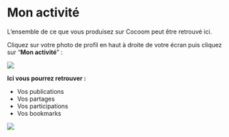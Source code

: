 # Mon activité

L’ensemble de ce que vous produisez sur Cocoom peut être retrouvé ici.

Cliquez sur votre photo de profil en haut à droite de votre écran puis cliquez sur “**Mon activité**” :

![](https://paper-attachments.dropbox.com/s_5C31E5BBFC3E79AB16C4452003E38388D015BB58F5A10F2DB33575308F4B3A1E_1589118890861_image.png)



**Ici vous pourrez retrouver :**

- Vos publications
-  Vos partages
-  Vos participations
-  Vos bookmarks


![](https://cocoom.com/wp-content/uploads/2020/04/Hnet.com-image.gif)
